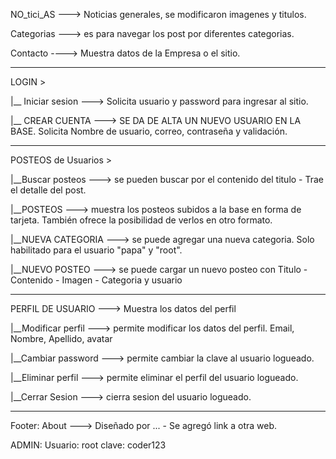 NO_tici_AS ---> Noticias generales, se modificaron imagenes y titulos. 

Categorias ---> es para navegar los post por diferentes categorias. 

Contacto ----> Muestra datos de la Empresa o el sitio.

--------------------------------------------
LOGIN >

|__ Iniciar sesion ---> Solicita usuario y password para ingresar al sitio.

|__ CREAR CUENTA ---> SE DA DE ALTA UN NUEVO USUARIO EN LA BASE. Solicita Nombre de usuario, correo, contraseña y validación.

--------------------------------------------
POSTEOS de Usuarios >

|__Buscar posteos ---> se pueden buscar por el contenido del titulo - Trae el detalle del post.

|__POSTEOS ---> muestra los posteos subidos a la base en forma de tarjeta. También ofrece la posibilidad de verlos en otro formato.

|__NUEVA CATEGORIA ---> se puede agregar una nueva categoria. Solo habilitado para el usuario "papa" y "root".

|__NUEVO POSTEO ---> se puede cargar un nuevo posteo con Titulo - Contenido - Imagen - Categoria y usuario

--------------------------------------------
PERFIL DE USUARIO ---> Muestra los datos del perfil

|__Modificar perfil ---> permite modificar los datos del perfil. Email, Nombre, Apellido, avatar

|__Cambiar password ---> permite cambiar la clave al usuario logueado.

|__Eliminar perfil ---> permite eliminar el perfil del usuario logueado.

|__Cerrar Sesion ---> cierra sesion del usuario logueado.

--------------------------------------------
Footer:
About ---> Diseñado por ... - Se agregó link a otra web.

ADMIN:
Usuario: root
clave: coder123



